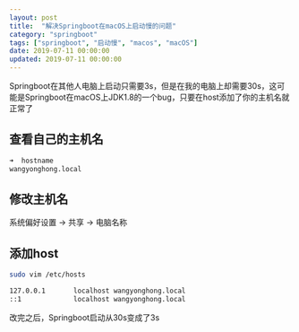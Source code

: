 ```yaml
---
layout: post
title:  "解决Springboot在macOS上启动慢的问题"
category: "springboot"
tags: ["springboot", "启动慢", "macos", "macOS"]
date: 2019-07-11 00:00:00
updated: 2019-07-11 00:00:00
---
```


Springboot在其他人电脑上启动只需要3s，但是在我的电脑上却需要30s，这可能是Springboot在macOS上JDK1.8的一个bug，只要在host添加了你的主机名就正常了

<!-- more -->

## 查看自己的主机名

```sh
➜  hostname
wangyonghong.local
```

## 修改主机名

系统偏好设置 -> 共享 -> 电脑名称

## 添加host

```sh
sudo vim /etc/hosts

127.0.0.1       localhost wangyonghong.local
::1             localhost wangyonghong.local
```

改完之后，Springboot启动从30s变成了3s